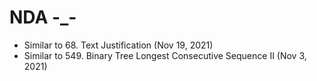 # NDA -_-

- Similar to 68. Text Justification (Nov 19, 2021)
- Similar to 549. Binary Tree Longest Consecutive Sequence II (Nov 3, 2021)
